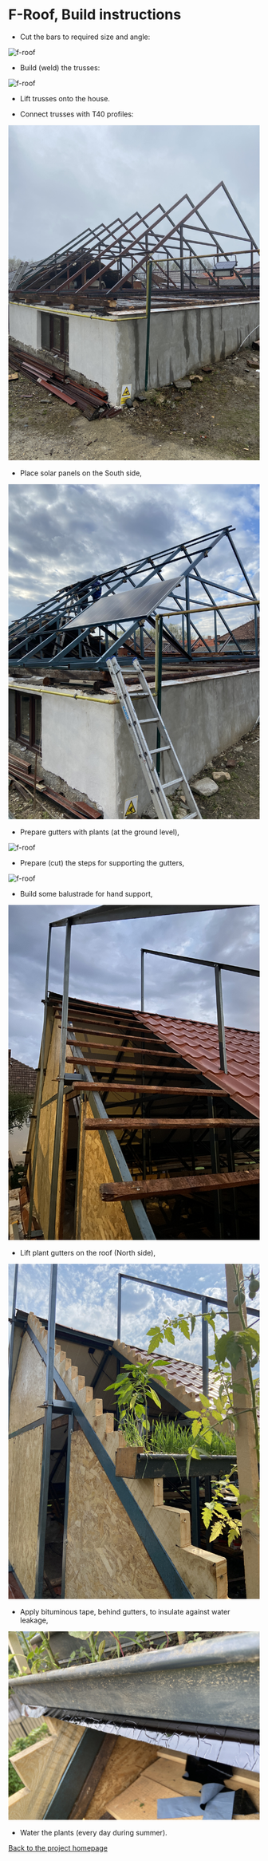 # F-Roof, Build instructions

- Cut the bars to required size and angle:

![f-roof](../pictures/IMG_1105.JPG)

- Build (weld) the trusses:

![f-roof](../pictures/IMG_1216.JPG)

- Lift trusses onto the house.


- Connect trusses with T40 profiles:

![f-roof](../pictures/IMG_1264.JPG)

- Place solar panels on the South side,

![f-roof](../pictures/IMG_1298.JPG)

- Prepare gutters with plants (at the ground level),

![f-roof](../pictures/IMG_3269.JPG)

- Prepare (cut) the steps for supporting the gutters,

![f-roof](../pictures/IMG_3290.JPG)

- Build some balustrade for hand support,

![f-roof](../pictures/IMG_3289.JPG)

- Lift plant gutters on the roof (North side),

![f-roof](../pictures/IMG_3297.JPG)

- Apply bituminous tape, behind gutters, to insulate against water leakage,

![f-roof](../pictures/IMG_3307.JPG)

- Water the plants (every day during summer).



[Back to the project homepage](https://github.com/f-roof)